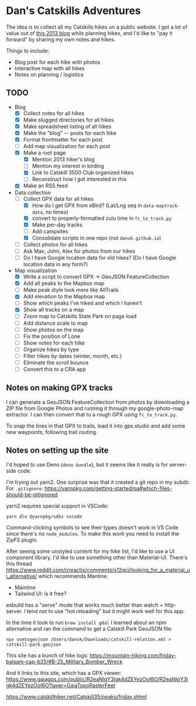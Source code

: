 # Dan's Catskills Adventures

The idea is to collect all my Catskills hikes on a public website. I got a lot of value out of [this 2013 blog][1] while planning hikes, and I'd like to "pay it forward" by sharing my own notes and hikes.

Things to include:

- Blog post for each hike with photos
- Interactive map with all hikes
- Notes on planning / logistics

## TODO

- Blog
  - [x] Collect notes for all hikes
  - [x] Make slugged directories for all hikes
  - [x] Make spreadsheet listing of all hikes
  - [x] Make the "blog" -- posts for each hike
  - [x] Format frontmatter for each post
  - [ ] Add map visualization for each post
  - [x] Make a root page
    - [x] Mention 2013 hiker's blog
    - [ ] Mention my interest in birding
    - [x] Link to Catskill 3500 Club organized hikes
    - [ ] Reconstruct how I got interested in this
  - [x] Make an RSS feed

- Data collection
  - [ ] Collect GPX data for all hikes
    - [x] How do I get GPX from eBird? (Lat/Lng seq in `data-maptrack-data`, no times)
    - [x] convert to properly-formatted zulu time in `fc_to_track.py`
    - [x] Make per-day tracks
    - [ ] Add campsites
    - [x] Consolidate scripts in one repo (not `danvk.github.io`)
  - [ ] Collect photos for all hikes
  - [ ] Ask Max, John, Alex for photos from our hikes
  - [ ] Do I have Google location data for old hikes?
        (Do I have Google location data in any form?)

- Map visualization
  - [x] Write a script to convert GPX -> GeoJSON FeatureCollection
  - [x] Add all peaks to the Mapbox map
  - [ ] Make peak style look more like AllTrails
  - [x] Add elevation to the Mapbox map
  - [ ] Show which peaks I've hiked and which I haven't
  - [x] Show all tracks on a map
  - [ ] Zoom map to Catskills State Park on page load
  - [ ] Add distance scale to map
  - [ ] Show photos on the map
  - [ ] Fix the position of Lone
  - [ ] Show notes for each hike
  - [ ] Organize hikes by type
  - [ ] Filter hikes by dates (winter, month, etc.)
  - [ ] Eliminate the scroll bounce
  - [ ] Convert this to a CRA app

## Notes on making GPX tracks

I can generate a GeoJSON FeatureCollection from photos by downloading a ZIP file from Google Photos and running it through my google-photo-map extractor. I can then convert that to a rough GPX using `fc_to_track.py`.

To snap the lines in that GPX to trails, load it into gpx.studio and add some new waypoints, following trail routing.

[1]: https://www.njnyhikes.com/p/map.html

## Notes on setting up the site

I'd hoped to use Deno (`deno bundle`), but it seems like it really is for server-side code.

I'm trying out yarn2. One surprise was that it created a git repo in my subdir. For `.gitignore`: https://yarnpkg.com/getting-started/qa#which-files-should-be-gitignored

yarn2 requires special support in VSCode:

    yarn dlx @yarnpkg/sdks vscode

Command-clicking symbols to see their types doesn't work in VS Code since there's no `node_modules`. To make this work you need to install the ZipFS plugin.

After seeing some unstyled content for my hike list, I'd like to use a UI component library. I'd like to use something other than Material-UI. There's this thread <https://www.reddit.com/r/reactjs/comments/s12qci/looking_for_a_material_ui_alternative/> which recommends Mantine.

- Maintine
- Tailwind UI: is it free?

esbuild has a "serve" mode that works much better than watch + http-server. I tend not to use "hot reloading" but it might work well for this app.

In the time it took to run `brew install gdal` I learned about an npm alternative and ran the command to get a Catskill Park GeoJSON file:

    npx osmtogeojson /Users/danvk/Downloads/catskill-relation.xml > catskill-park.geojson

This site has a bunch of hike logs:
https://mountain-hiking.com/friday-balsam-cap-b25/#B-25_Military_Bomber_Wreck

And it links to this site, which has a GPX viewer:
https://www.gaiagps.com/public/R2eaNlqY3lgk4dZEYezOoI6O/R2eaNlqY3lgk4dZEYezOoI6O?layer=GaiaTopoRasterFeet

https://www.catskillhiker.net/Catskill35/peaks/friday.shtml
